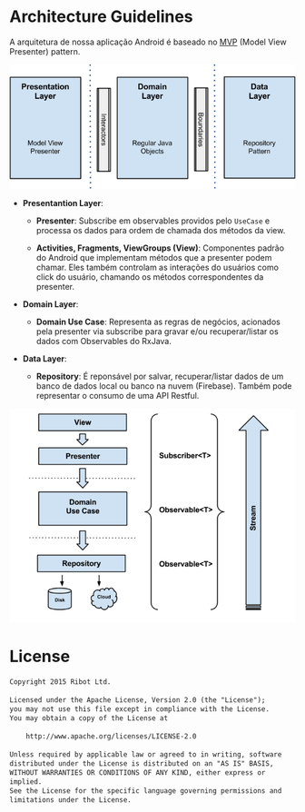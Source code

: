 # Architecture Guidelines

A arquitetura de nossa aplicação Android é baseado no [MVP](https://en.wikipedia.org/wiki/Model%E2%80%93view%E2%80%93presenter) (Model View Presenter) pattern.

![](clean_architecture_layers.png)

* __Presentantion Layer__:
	- __Presenter__: Subscribe em observables providos pelo `UseCase` e processa os dados para ordem de chamada dos métodos da view.

	- __Activities, Fragments, ViewGroups (View)__:  Componentes padrão do Android que implementam métodos que a presenter podem chamar. Eles também controlam as interações do usuários como click do usuário, chamando os métodos correspondentes da presenter.
	
* __Domain Layer__:
	- __Domain Use Case__: Representa as regras de negócios, acionados pela presenter via subscribe para gravar e/ou recuperar/listar os dados com Observables do RxJava.
	
* __Data Layer__:
	- __Repository__: É reponsável por salvar, recuperar/listar dados de um banco de dados local ou banco na nuvem (Firebase). Também pode representar o consumo de uma API Restful.

![](architecture_diagram.png)

# License

```
Copyright 2015 Ribot Ltd.

Licensed under the Apache License, Version 2.0 (the "License");
you may not use this file except in compliance with the License.
You may obtain a copy of the License at

    http://www.apache.org/licenses/LICENSE-2.0

Unless required by applicable law or agreed to in writing, software
distributed under the License is distributed on an "AS IS" BASIS,
WITHOUT WARRANTIES OR CONDITIONS OF ANY KIND, either express or implied.
See the License for the specific language governing permissions and
limitations under the License.
```
